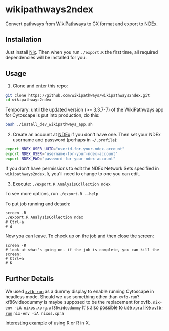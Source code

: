 # wikipathways2ndex

Convert pathways from [WikiPathways](http://wikipathways.org) to CX format and
export to [NDEx](http://ndexbio.org).

## Installation

Just install [Nix](https://nixos.org/nix/download.html). Then when you run
`./export.R` the first time, all required dependencies will be installed for
you.

## Usage

1. Clone and enter this repo:

```sh
git clone https://github.com/wikipathways/wikipathways2ndex.git
cd wikipathways2ndex
```

Temporary: until the updated version (>= 3.3.7-7) of the WikiPathways app for Cytoscape is put into production, do this:

```sh
bash ./install_dev_wikipathways_app.sh
```

2. Create an account at [NDEx](http://ndexbio.org) if you don't have one. Then set your NDEx username and password (perhaps in `~/.profile`):

```sh
export NDEX_USER_UUID="userid-for-your-ndex-account"
export NDEX_USER="username-for-your-ndex-account"
export NDEX_PWD="password-for-your-ndex-account"
```

If you don't have permissions to edit the NDEx Network Sets specified in `wikipathways2ndex.R`,
you'll need to change to one you can edit.

3. Execute: `./export.R AnalysisCollection ndex`

To see more options, run `./export.R --help`

To put job running and detach:

```
screen -R
./export.R AnalysisCollection ndex
# Ctrl+a
# d
```

Now you can leave. To check up on the job and then close the screen:

```
screen -R
# look at what's going on. if the job is complete, you can kill the screen:
# Ctrl+a
# K
```

## Further Details

We used [`xvfb-run`](http://elementalselenium.com/tips/38-headless) as a dummy display to enable running Cytoscape in headless mode. Should we use something other than `xvfb-run`?
xf86videodummy is maybe supposed to be the replacement for xvfb.
`nix-env -iA nixos.xorg.xf86videodummy`
It's also possible to [use `xpra` like `xvfb-run`](https://unix.stackexchange.com/questions/279567/how-to-use-xpra-like-xvfb-run)
`nix-env -iA nixos.xpra`

[Interesting example](https://github.com/NixOS/nixpkgs/blob/37694c8cc0e9ecab60d06f1d9a2fd0073bcc5fa3/pkgs/development/r-modules/generic-builder.nix#L29) of using R or R in X.
